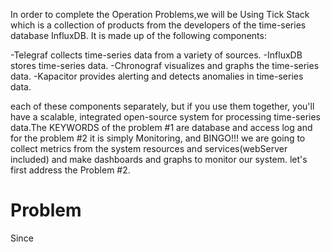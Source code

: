 In order to complete the Operation Problems,we will be Using Tick Stack which is a collection of products
from the developers of the time-series database InfluxDB. It is made up of the following components:

  -Telegraf collects time-series data from a variety of sources.
  -InfluxDB stores time-series data.
  -Chronograf visualizes and graphs the time-series data.
  -Kapacitor provides alerting and detects anomalies in time-series data.

each of these components separately, but if you use them together, you'll have a scalable, integrated 
open-source system for processing time-series data.The KEYWORDS of the problem #1 are database and 
access log and for the problem #2 it is simply Monitoring, and BINGO!!!
we are going to collect metrics from the system resources and services(webServer included) and make 
dashboards and graphs to monitor our system. let's first address the Problem #2.

# Problem #

Since 